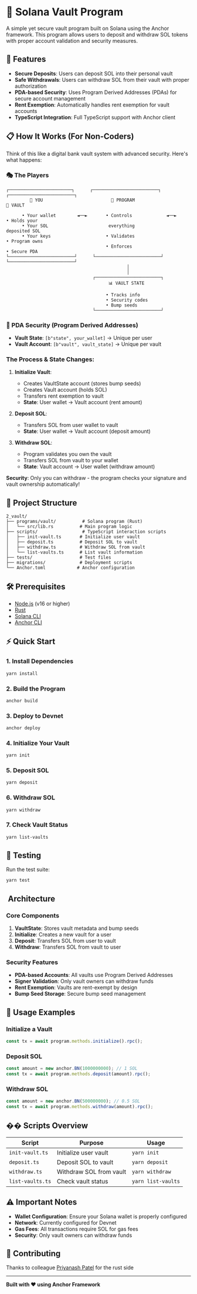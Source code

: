 # 🏦 Solana Vault Program

A simple yet secure vault program built on Solana using the Anchor framework. This program allows users to deposit and withdraw SOL tokens with proper account validation and security measures.

## 🚀 Features

- **Secure Deposits**: Users can deposit SOL into their personal vault
- **Safe Withdrawals**: Users can withdraw SOL from their vault with proper authorization
- **PDA-based Security**: Uses Program Derived Addresses (PDAs) for secure account management
- **Rent Exemption**: Automatically handles rent exemption for vault accounts
- **TypeScript Integration**: Full TypeScript support with Anchor client

## 📋 How It Works (For Non-Coders)

Think of this like a digital bank vault system with advanced security. Here's what happens:

### 🎭 The Players

```
┌────────────────────────┐      ┌─────────────────────────┐      ┌─────────────────────────┐
         👤 YOU                          🔐 PROGRAM                         🏦 VAULT

      • Your wallet        ◄──►       • Controls             ◄──►      • Holds your
      • Your SOL                       everything                       deposited SOL
      • Your keys                     • Validates                      • Program owns
                                      • Enforces                       • Secure PDA
└─────────────────────────┘      └─────────────────────────┘      └─────────────────────────┘
                                              │
                                              │
                                 ┌─────────────────────────┐
                                       📊 VAULT STATE

                                      • Tracks info
                                      • Security codes
                                      • Bump seeds
                                 └─────────────────────────┘
```

### 🔐 PDA Security (Program Derived Addresses)

- **Vault State**: `[b"state", your_wallet]` → Unique per user
- **Vault Account**: `[b"vault", vault_state]` → Unique per vault

### The Process & State Changes:

1. **Initialize Vault**:

   - Creates VaultState account (stores bump seeds)
   - Creates Vault account (holds SOL)
   - Transfers rent exemption to vault
   - **State**: User wallet → Vault account (rent amount)

2. **Deposit SOL**:

   - Transfers SOL from user wallet to vault
   - **State**: User wallet → Vault account (deposit amount)

3. **Withdraw SOL**:
   - Program validates you own the vault
   - Transfers SOL from vault to your wallet
   - **State**: Vault account → User wallet (withdraw amount)

**Security**: Only you can withdraw - the program checks your signature and vault ownership automatically!

## 📁 Project Structure

```
2_vault/
├── programs/vault/          # Solana program (Rust)
│   └── src/lib.rs          # Main program logic
├── scripts/                 # TypeScript interaction scripts
│   ├── init-vault.ts       # Initialize user vault
│   ├── deposit.ts          # Deposit SOL to vault
│   ├── withdraw.ts         # Withdraw SOL from vault
│   └── list-vaults.ts      # List vault information
├── tests/                  # Test files
├── migrations/             # Deployment scripts
└── Anchor.toml            # Anchor configuration
```

## 🛠️ Prerequisites

- [Node.js](https://nodejs.org/) (v16 or higher)
- [Rust](https://rustup.rs/)
- [Solana CLI](https://docs.solana.com/cli/install-solana-cli-tools)
- [Anchor CLI](https://book.anchor-lang.com/getting-started/installation.html)

## ⚡ Quick Start

### 1. Install Dependencies

```bash
yarn install
```

### 2. Build the Program

```bash
anchor build
```

### 3. Deploy to Devnet

```bash
anchor deploy
```

### 4. Initialize Your Vault

```bash
yarn init
```

### 5. Deposit SOL

```bash
yarn deposit
```

### 6. Withdraw SOL

```bash
yarn withdraw
```

### 7. Check Vault Status

```bash
yarn list-vaults
```

## 🧪 Testing

Run the test suite:

```bash
yarn test
```

## ️ Architecture

### Core Components

1. **VaultState**: Stores vault metadata and bump seeds
2. **Initialize**: Creates a new vault for a user
3. **Deposit**: Transfers SOL from user to vault
4. **Withdraw**: Transfers SOL from vault to user

### Security Features

- **PDA-based Accounts**: All vaults use Program Derived Addresses
- **Signer Validation**: Only vault owners can withdraw funds
- **Rent Exemption**: Vaults are rent-exempt by design
- **Bump Seed Storage**: Secure bump seed management

## 📝 Usage Examples

### Initialize a Vault

```typescript
const tx = await program.methods.initialize().rpc();
```

### Deposit SOL

```typescript
const amount = new anchor.BN(1000000000); // 1 SOL
const tx = await program.methods.deposit(amount).rpc();
```

### Withdraw SOL

```typescript
const amount = new anchor.BN(500000000); // 0.5 SOL
const tx = await program.methods.withdraw(amount).rpc();
```

## �� Scripts Overview

| Script           | Purpose                 | Usage              |
| ---------------- | ----------------------- | ------------------ |
| `init-vault.ts`  | Initialize user vault   | `yarn init`        |
| `deposit.ts`     | Deposit SOL to vault    | `yarn deposit`     |
| `withdraw.ts`    | Withdraw SOL from vault | `yarn withdraw`    |
| `list-vaults.ts` | Check vault status      | `yarn list-vaults` |

## ⚠️ Important Notes

- **Wallet Configuration**: Ensure your Solana wallet is properly configured
- **Network**: Currently configured for Devnet
- **Gas Fees**: All transactions require SOL for gas fees
- **Security**: Only vault owners can withdraw funds

## 🤝 Contributing

Thanks to colleague [Priyanash Patel](https://github.com/priyanshpatel18/Q3_25_Builder_priyanshpatel18) for the rust side

---

**Built with ❤️ using Anchor Framework**
